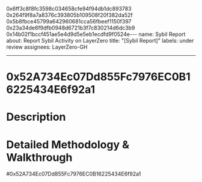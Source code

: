 0x6ff3c8f8fc3598c034658cfe94f94db1dc893783
0x264f9f8a7a8376c393805b109508f20f382da52f
0x5b8fbce45799a642960681cca56fbeef1150f397
0x23a34de6f9dfb0948d6721b3f7c830214d6dc3b9
0x14b02f1bccf451ae5e4d9d5e5eb1ecdfd9f0524e---
name: Sybil Report
about: Report Sybil Activity on LayerZero
title: "[Sybil Report]"
labels: under review
assignees: LayerZero-GH

---

# 0x52A734Ec07Dd855Fc7976EC0B16225434E6f92a1

# Description

# Detailed Methodology & Walkthrough

#0x52A734Ec07Dd855Fc7976EC0B16225434E6f92a1
